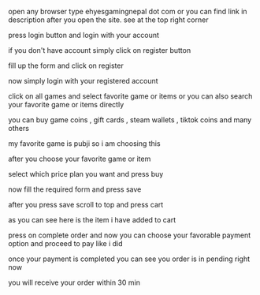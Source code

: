 open any browser type ehyesgamingnepal dot com or you can find link in description after you open the site. see at the top right corner 

press login button and login with your account

if you don't have account simply click on register button

fill up the form and click on register

now simply login with your registered account

click on all games and select favorite game or items or you can also search your favorite game or items directly

you can buy game coins , gift cards , steam wallets , tiktok coins and many others

my favorite game is pubji so i am choosing this

after you choose your favorite game or item

select which price plan you want and press buy

now fill the required form and press save

after you press save scroll to top and press cart

as you can see here is the item i have added to cart

press on complete order and now you can choose your favorable payment option and proceed to pay like i did

once your payment is completed you can see you order is in pending right now

you will receive your order within 30 min 